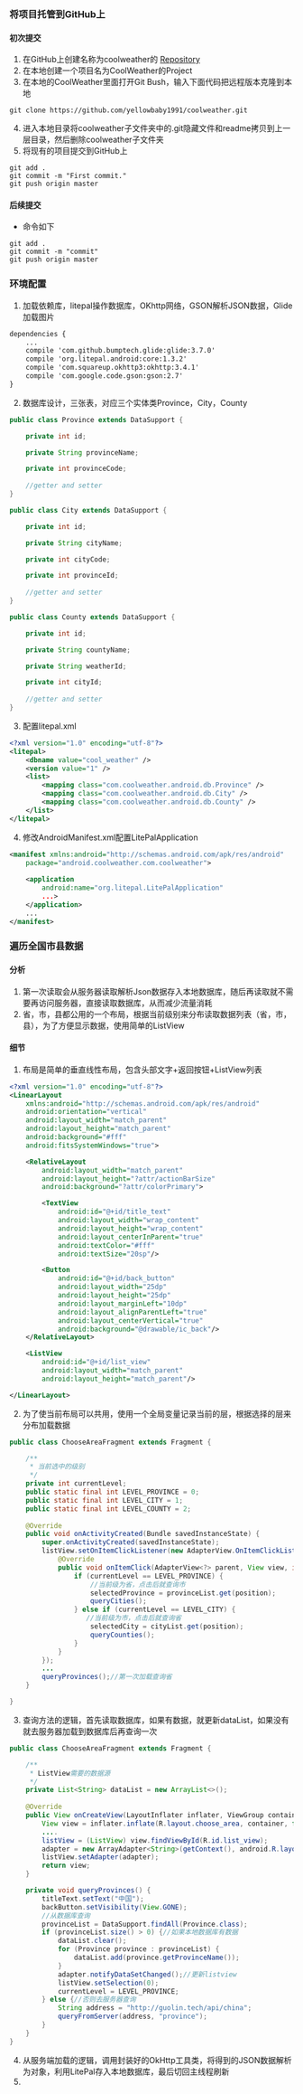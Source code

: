 ### 将项目托管到GitHub上
#### 初次提交
 1. 在GitHub上创建名称为coolweather的 [Repository][1]
 2. 在本地创建一个项目名为CoolWeather的Project
 3. 在本地的CoolWeather里面打开Git Bush，输入下面代码把远程版本克隆到本地

``` git
git clone https://github.com/yellowbaby1991/coolweather.git
```

 4. 进入本地目录将coolweather子文件夹中的.git隐藏文件和readme拷贝到上一层目录，然后删除coolweather子文件夹
 5. 将现有的项目提交到GitHub上
``` git
git add .
git commit -m "First commit."
git push origin master
```

#### 后续提交


 - 命令如下

``` git
git add .
git commit -m "commit"
git push origin master
```


### 环境配置

 1. 加载依赖库，litepal操作数据库，OKhttp网络，GSON解析JSON数据，Glide加载图片
 
``` xml
dependencies {
    ...
    compile 'com.github.bumptech.glide:glide:3.7.0'
    compile 'org.litepal.android:core:1.3.2'
    compile 'com.squareup.okhttp3:okhttp:3.4.1'
    compile 'com.google.code.gson:gson:2.7'
}
```

 2. 数据库设计，三张表，对应三个实体类Province，City，County

``` java
public class Province extends DataSupport {

    private int id;

    private String provinceName;

    private int provinceCode;
	
	//getter and setter	
}	
```


``` java
public class City extends DataSupport {

    private int id;

    private String cityName;

    private int cityCode;

    private int provinceId;
	
	//getter and setter
}	
```

``` java
public class County extends DataSupport {

    private int id;

    private String countyName;

    private String weatherId;

    private int cityId;
	
	//getter and setter
}	
```

 3. 配置litepal.xml

``` xml
<?xml version="1.0" encoding="utf-8"?>
<litepal>
    <dbname value="cool_weather" />
    <version value="1" />
    <list>
        <mapping class="com.coolweather.android.db.Province" />
        <mapping class="com.coolweather.android.db.City" />
        <mapping class="com.coolweather.android.db.County" />
    </list>
</litepal>
```

4. 修改AndroidManifest.xml配置LitePalApplication

``` xml
<manifest xmlns:android="http://schemas.android.com/apk/res/android"
    package="android.coolweather.com.coolweather">
    
    <application
        android:name="org.litepal.LitePalApplication"
        ...>
    </application>
    ...
</manifest>

```


  [1]: https://github.com/yellowbaby1991/coolweather
### 遍历全国市县数据
#### 分析

 1. 第一次读取会从服务器读取解析Json数据存入本地数据库，随后再读取就不需要再访问服务器，直接读取数据库，从而减少流量消耗
 2. 省，市，县都公用的一个布局，根据当前级别来分布读取数据列表（省，市，县），为了方便显示数据，使用简单的ListView
#### 细节

 1. 布局是简单的垂直线性布局，包含头部文字+返回按钮+ListView列表

``` xml
<?xml version="1.0" encoding="utf-8"?>
<LinearLayout
    xmlns:android="http://schemas.android.com/apk/res/android"
    android:orientation="vertical"
    android:layout_width="match_parent"
    android:layout_height="match_parent"
    android:background="#fff"
    android:fitsSystemWindows="true">

    <RelativeLayout
        android:layout_width="match_parent"
        android:layout_height="?attr/actionBarSize"
        android:background="?attr/colorPrimary">

        <TextView
            android:id="@+id/title_text"
            android:layout_width="wrap_content"
            android:layout_height="wrap_content"
            android:layout_centerInParent="true"
            android:textColor="#fff"
            android:textSize="20sp"/>

        <Button
            android:id="@+id/back_button"
            android:layout_width="25dp"
            android:layout_height="25dp"
            android:layout_marginLeft="10dp"
            android:layout_alignParentLeft="true"
            android:layout_centerVertical="true"
            android:background="@drawable/ic_back"/>
    </RelativeLayout>

    <ListView
        android:id="@+id/list_view"
        android:layout_width="match_parent"
        android:layout_height="match_parent"/>

</LinearLayout>
```

 2. 为了使当前布局可以共用，使用一个全局变量记录当前的层，根据选择的层来分布加载数据
 
``` java
public class ChooseAreaFragment extends Fragment {

    /**
     * 当前选中的级别
     */
    private int currentLevel;
    public static final int LEVEL_PROVINCE = 0;
    public static final int LEVEL_CITY = 1;
    public static final int LEVEL_COUNTY = 2;
	
	@Override
    public void onActivityCreated(Bundle savedInstanceState) {
        super.onActivityCreated(savedInstanceState);
        listView.setOnItemClickListener(new AdapterView.OnItemClickListener() {
            @Override
            public void onItemClick(AdapterView<?> parent, View view, int position, long id) {
                if (currentLevel == LEVEL_PROVINCE) {
					//当前级为省，点击后就查询市
                    selectedProvince = provinceList.get(position);
                    queryCities();
                } else if (currentLevel == LEVEL_CITY) {
				   //当前级为市，点击后就查询省
                    selectedCity = cityList.get(position);
                    queryCounties();
                }
            }
        });
		...
        queryProvinces();//第一次加载查询省
    }

}
```


 3. 查询方法的逻辑，首先读取数据库，如果有数据，就更新dataList，如果没有就去服务器加载到数据库后再查询一次

``` java
public class ChooseAreaFragment extends Fragment {

    /**
     * ListView需要的数据源
     */
    private List<String> dataList = new ArrayList<>();
	
    @Override
    public View onCreateView(LayoutInflater inflater, ViewGroup container, @Nullable Bundle savedInstanceState) {
        View view = inflater.inflate(R.layout.choose_area, container, false);
		....
        listView = (ListView) view.findViewById(R.id.list_view);
        adapter = new ArrayAdapter<String>(getContext(), android.R.layout.simple_list_item_1, dataList);
        listView.setAdapter(adapter);
        return view;
    }

    private void queryProvinces() {
        titleText.setText("中国");
        backButton.setVisibility(View.GONE);
		//从数据库查询
        provinceList = DataSupport.findAll(Province.class);
        if (provinceList.size() > 0) {//如果本地数据库有数据
            dataList.clear();
            for (Province province : provinceList) {
                dataList.add(province.getProvinceName());
            }
            adapter.notifyDataSetChanged();//更新listview
            listView.setSelection(0);
            currentLevel = LEVEL_PROVINCE;
        } else {//否则去服务器查询
            String address = "http://guolin.tech/api/china";
            queryFromServer(address, "province");
        }
    }
}
```


 4. 从服务端加载的逻辑，调用封装好的OkHttp工具类，将得到的JSON数据解析为对象，利用LitePal存入本地数据库，最后切回主线程刷新
 5. 
